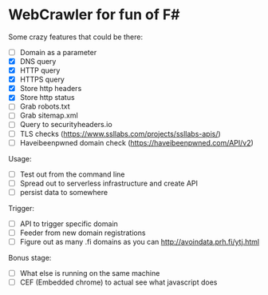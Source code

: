﻿# WebCrawler for fun of F#

Some crazy features that could be there:
* [ ] Domain as a parameter
* [x] DNS query
* [x] HTTP query
* [X] HTTPS query
* [X] Store http headers
* [X] Store http status 
* [ ] Grab robots.txt
* [ ] Grab sitemap.xml
* [ ] Query to securityheaders.io 
* [ ] TLS checks (https://www.ssllabs.com/projects/ssllabs-apis/)
* [ ] Haveibeenpwned domain check (https://haveibeenpwned.com/API/v2)

Usage:
* [ ] Test out from the command line
* [ ] Spread out to serverless infrastructure and create API
* [ ] persist data to somewhere

Trigger: 
* [ ] API to trigger specific domain
* [ ] Feeder from new domain registrations
* [ ] Figure out as many .fi domains as you can http://avoindata.prh.fi/ytj.html

Bonus stage: 
* [ ] What else is running on the same machine 
* [ ] CEF (Embedded chrome) to actual see what javascript does